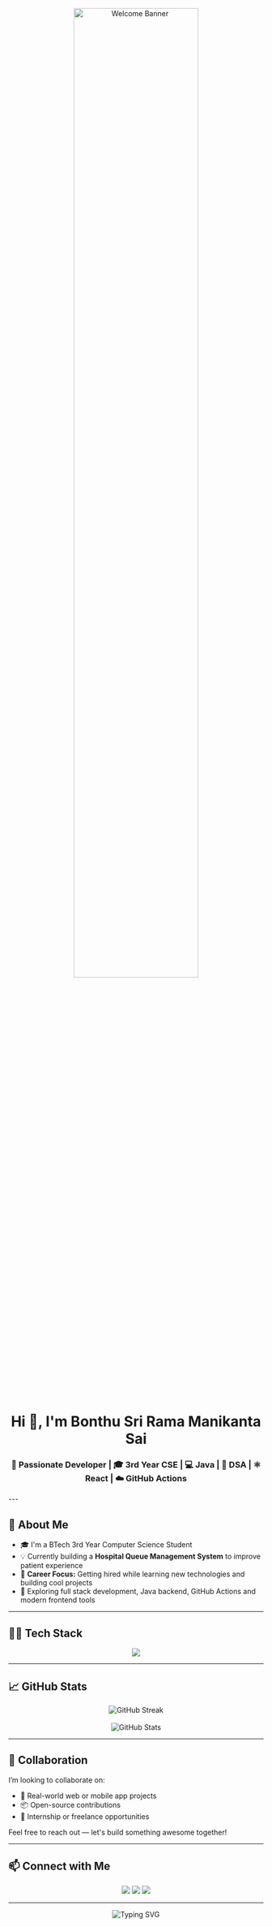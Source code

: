 <!-- Profile banner or animation -->
<p align="center">
  <img src="https://media.giphy.com/media/qgQUggAC3Pfv687qPC/giphy.gif" width="70%" alt="Welcome Banner" />


<h1 align="center">Hi 👋, I'm Bonthu Sri Rama Manikanta Sai</h1>
<h3 align="center">🚀 Passionate Developer | 🎓 3rd Year CSE | 💻 Java | 🧠 DSA | ⚛️ React | ☁️ GitHub Actions</h3>
</p>
---

## 🌟 About Me

- 🎓 I'm a BTech 3rd Year Computer Science Student
- 💡 Currently building a **Hospital Queue Management System** to improve patient experience
- 💼 **Career Focus:** Getting hired while learning new technologies and building cool projects
- 🚀 Exploring full stack development, Java backend, GitHub Actions and modern frontend tools

---

## 🧑‍💻 Tech Stack

<p align="center">
  <img src="https://skillicons.dev/icons?i=java,js,react,html,css,git,github,firebase,linux,vscode" />
</p>

---

## 📈 GitHub Stats

<p align="center">
  <img src="https://github-readme-streak-stats.herokuapp.com?user=23A91A0578&theme=radical&hide_border=true" alt="GitHub Streak" />
  <br><br>
  <img src="https://github-readme-stats.vercel.app/api?username=23A91A0578&show_icons=true&theme=radical&hide_border=true" alt="GitHub Stats" />
</p>

---

## 🤝 Collaboration

I’m looking to collaborate on:

- 🚀 Real-world web or mobile app projects
- 📦 Open-source contributions
- 💼 Internship or freelance opportunities

Feel free to reach out — let's build something awesome together!

---

## 📫 Connect with Me

<p align="center">
  <a href="mailto:srirambonthu767@gmail.com"><img src="https://img.shields.io/badge/Gmail-srirambonthu767@gmail.com-D14836?style=flat&logo=gmail&logoColor=white"/></a>
  <a href="https://www.linkedin.com/in/sriram-bonthu-207213355"><img src="https://img.shields.io/badge/LinkedIn-sriram--bonthu-blue?style=flat&logo=linkedin" /></a>
  <a href="https://github.com/23A91A0578"><img src="https://img.shields.io/badge/GitHub-23A91A0578-black?style=flat&logo=github" /></a>
</p>

---

<p align="center">
  <img src="https://readme-typing-svg.demolab.com?font=Fira+Code&weight=500&size=22&pause=1000&center=true&vCenter=true&width=435&lines=Keep+Learning+%26+Keep+Building!;Let's+connect+and+collaborate+%F0%9F%91%8D" alt="Typing SVG" />
</p>
